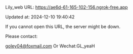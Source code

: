 Lily_web URL: https://ae6d-61-165-102-156.ngrok-free.app

Updated at: 2024-12-10 19:40:42

If you cannot open this URL, the server might be down.

Please contact: 

goley04@foxmail.com Or Wechat:GL_yeaH